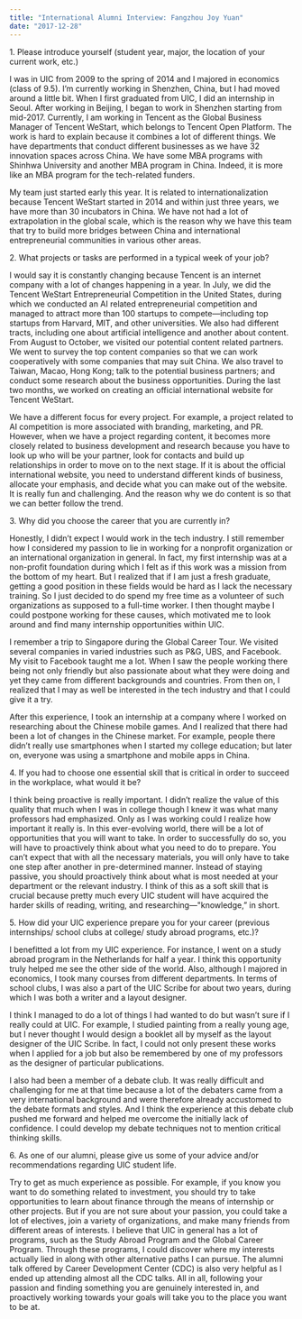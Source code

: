 ```yaml
---
title: "International Alumni Interview: Fangzhou Joy Yuan"
date: "2017-12-28"
---
```


1\. Please introduce yourself (student year, major, the location of your current work, etc.)

I was in UIC from 2009 to the spring of 2014 and I majored in economics (class of 9.5). I’m currently working in Shenzhen, China, but I had moved around a little bit. When I first graduated from UIC, I did an internship in Seoul. After working in Beijing, I began to work in Shenzhen starting from mid-2017. Currently, I am working in Tencent as the Global Business Manager of Tencent WeStart, which belongs to Tencent Open Platform. The work is hard to explain because it combines a lot of different things. We have departments that conduct different businesses as we have 32 innovation spaces across China. We have some MBA programs with Shinhwa University and another MBA program in China. Indeed, it is more like an MBA program for the tech-related funders.

My team just started early this year. It is related to internationalization because Tencent WeStart started in 2014 and within just three years, we have more than 30 incubators in China. We have not had a lot of extrapolation in the global scale, which is the reason why we have this team that try to build more bridges between China and international entrepreneurial communities in various other areas.

2\. What projects or tasks are performed in a typical week of your job?

I would say it is constantly changing because Tencent is an internet company with a lot of changes happening in a year. In July, we did the Tencent WeStart Entrepreneurial Competition in the United States, during which we conducted an AI related entrepreneurial competition and managed to attract more than 100 startups to compete—including top startups from Harvard, MIT, and other universities. We also had different tracts, including one about artificial intelligence and another about content. From August to October, we visited our potential content related partners. We went to survey the top content companies so that we can work cooperatively with some companies that may suit China. We also travel to Taiwan, Macao, Hong Kong; talk to the potential business partners; and conduct some research about the business opportunities. During the last two months, we worked on creating an official international website for Tencent WeStart.

We have a different focus for every project. For example, a project related to AI competition is more associated with branding, marketing, and PR. However, when we have a project regarding content, it becomes more closely related to business development and research because you have to look up who will be your partner, look for contacts and build up relationships in order to move on to the next stage. If it is about the official international website, you need to understand different kinds of business, allocate your emphasis, and decide what you can make out of the website. It is really fun and challenging. And the reason why we do content is so that we can better follow the trend.

3\. Why did you choose the career that you are currently in?

Honestly, I didn’t expect I would work in the tech industry. I still remember how I considered my passion to lie in working for a nonprofit organization or an international organization in general. In fact, my first internship was at a non-profit foundation during which I felt as if this work was a mission from the bottom of my heart. But I realized that if I am just a fresh graduate, getting a good position in these fields would be hard as I lack the necessary training. So I just decided to do spend my free time as a volunteer of such organizations as supposed to a full-time worker. I then thought maybe I could postpone working for these causes, which motivated me to look around and find many internship opportunities within UIC.

I remember a trip to Singapore during the Global Career Tour. We visited several companies in varied industries such as P&G, UBS, and Facebook. My visit to Facebook taught me a lot. When I saw the people working there being not only friendly but also passionate about what they were doing and yet they came from different backgrounds and countries. From then on, I realized that I may as well be interested in the tech industry and that I could give it a try.

After this experience, I took an internship at a company where I worked on researching about the Chinese mobile games. And I realized that there had been a lot of changes in the Chinese market. For example, people there didn’t really use smartphones when I started my college education; but later on, everyone was using a smartphone and mobile apps in China.

4\. If you had to choose one essential skill that is critical in order to succeed in the workplace, what would it be?

I think being proactive is really important. I didn’t realize the value of this quality that much when I was in college though I knew it was what many professors had emphasized. Only as I was working could I realize how important it really is. In this ever-evolving world, there will be a lot of opportunities that you will want to take. In order to successfully do so, you will have to proactively think about what you need to do to prepare. You can’t expect that with all the necessary materials, you will only have to take one step after another in pre-determined manner. Instead of staying passive, you should proactively think about what is most needed at your department or the relevant industry. I think of this as a soft skill that is crucial because pretty much every UIC student will have acquired the harder skills of reading, writing, and researching—"knowledge,” in short.

5\. How did your UIC experience prepare you for your career (previous internships/ school clubs at college/ study abroad programs, etc.)?

I benefitted a lot from my UIC experience. For instance, I went on a study abroad program in the Netherlands for half a year. I think this opportunity truly helped me see the other side of the world. Also, although I majored in economics, I took many courses from different departments. In terms of school clubs, I was also a part of the UIC Scribe for about two years, during which I was both a writer and a layout designer.

I think I managed to do a lot of things I had wanted to do but wasn’t sure if I really could at UIC. For example, I studied painting from a really young age, but I never thought I would design a booklet all by myself as the layout designer of the UIC Scribe. In fact, I could not only present these works when I applied for a job but also be remembered by one of my professors as the designer of particular publications.

I also had been a member of a debate club. It was really difficult and challenging for me at that time because a lot of the debaters came from a very international background and were therefore already accustomed to the debate formats and styles. And I think the experience at this debate club pushed me forward and helped me overcome the initially lack of confidence. I could develop my debate techniques not to mention critical thinking skills.

6\. As one of our alumni, please give us some of your advice and/or recommendations regarding UIC student life.

Try to get as much experience as possible. For example, if you know you want to do something related to investment, you should try to take opportunities to learn about finance through the means of internship or other projects. But if you are not sure about your passion, you could take a lot of electives, join a variety of organizations, and make many friends from different areas of interests. I believe that UIC in general has a lot of programs, such as the Study Abroad Program and the Global Career Program. Through these programs, I could discover where my interests actually lied in along with other alternative paths I can pursue. The alumni talk offered by Career Development Center (CDC) is also very helpful as I ended up attending almost all the CDC talks. All in all, following your passion and finding something you are genuinely interested in, and proactively working towards your goals will take you to the place you want to be at.
